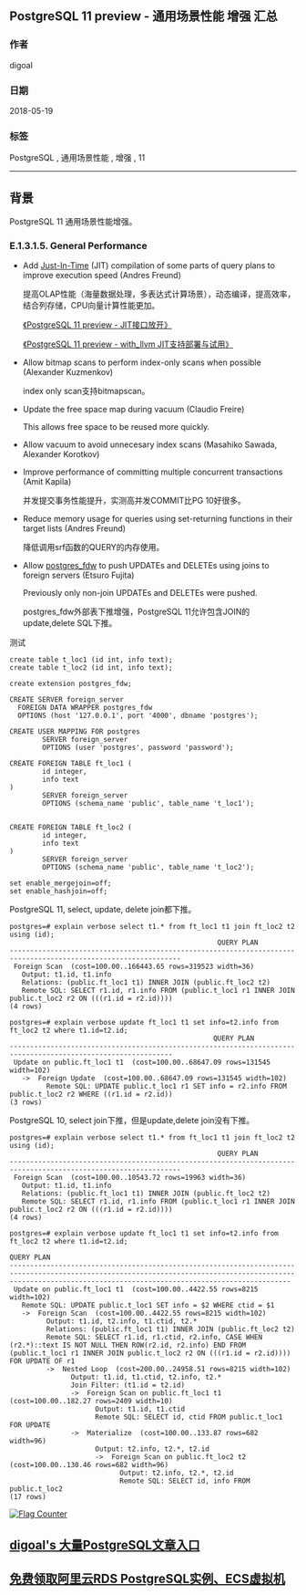 ## PostgreSQL 11 preview - 通用场景性能 增强 汇总            
                                                                         
### 作者                                                                         
digoal                                                                         
                                                                         
### 日期                                                                         
2018-05-19                                                                       
                                                                         
### 标签                                                                         
PostgreSQL , 通用场景性能 , 增强 , 11                
                                                                         
----                                                                         
                                                                         
## 背景                 
PostgreSQL 11 通用场景性能增强。              
        
### E.1.3.1.5. General Performance    
- Add [Just-In-Time](https://www.postgresql.org/docs/devel/static/jit.html) (JIT) compilation of some parts of query plans to improve execution speed (Andres Freund)    
    
  提高OLAP性能（海量数据处理，多表达式计算场景），动态编译，提高效率，结合列存储，CPU向量计算性能更加。    
    
  [《PostgreSQL 11 preview - JIT接口放开》](../201803/20180323_01.md)      
    
  [《PostgreSQL 11 preview - with_llvm JIT支持部署与试用》](../201804/20180403_04.md)      
    
- Allow bitmap scans to perform index-only scans when possible (Alexander Kuzmenkov)    
    
  index only scan支持bitmapscan。    
    
- Update the free space map during vacuum (Claudio Freire)    
    
  This allows free space to be reused more quickly.    
    
- Allow vacuum to avoid unnecesary index scans (Masahiko Sawada, Alexander Korotkov)    
    
- Improve performance of committing multiple concurrent transactions (Amit Kapila)    
    
  并发提交事务性能提升，实测高并发COMMIT比PG 10好很多。    
    
- Reduce memory usage for queries using set-returning functions in their target lists (Andres Freund)    
    
  降低调用srf函数的QUERY的内存使用。    
    
- Allow [postgres_fdw](https://www.postgresql.org/docs/devel/static/postgres-fdw.html) to push UPDATEs and DELETEs using joins to foreign servers (Etsuro Fujita)    
    
  Previously only non-join UPDATEs and DELETEs were pushed.    
    
  postgres_fdw外部表下推增强，PostgreSQL 11允许包含JOIN的update,delete SQL下推。    
         
测试    
    
  ```    
  create table t_loc1 (id int, info text);    
  create table t_loc2 (id int, info text);    
      
  create extension postgres_fdw;    
      
  CREATE SERVER foreign_server    
    FOREIGN DATA WRAPPER postgres_fdw    
    OPTIONS (host '127.0.0.1', port '4000', dbname 'postgres');    
      
  CREATE USER MAPPING FOR postgres    
          SERVER foreign_server    
          OPTIONS (user 'postgres', password 'password');    
      
  CREATE FOREIGN TABLE ft_loc1 (    
          id integer,    
          info text    
  )    
          SERVER foreign_server    
          OPTIONS (schema_name 'public', table_name 't_loc1');    
      
      
  CREATE FOREIGN TABLE ft_loc2 (    
          id integer,    
          info text    
  )    
          SERVER foreign_server    
          OPTIONS (schema_name 'public', table_name 't_loc2');    
      
  set enable_mergejoin=off;    
  set enable_hashjoin=off;    
  ```    
    
  PostgreSQL 11, select, update, delete join都下推。    
    
  ```    
  postgres=# explain verbose select t1.* from ft_loc1 t1 join ft_loc2 t2 using (id);    
                                                     QUERY PLAN                                                       
  ----------------------------------------------------------------------------------------------------------------    
   Foreign Scan  (cost=100.00..166443.65 rows=319523 width=36)    
     Output: t1.id, t1.info    
     Relations: (public.ft_loc1 t1) INNER JOIN (public.ft_loc2 t2)    
     Remote SQL: SELECT r1.id, r1.info FROM (public.t_loc1 r1 INNER JOIN public.t_loc2 r2 ON (((r1.id = r2.id))))    
  (4 rows)    
      
  postgres=# explain verbose update ft_loc1 t1 set info=t2.info from ft_loc2 t2 where t1.id=t2.id;    
                                                    QUERY PLAN                                                      
  --------------------------------------------------------------------------------------------------------------    
   Update on public.ft_loc1 t1  (cost=100.00..68647.09 rows=131545 width=102)    
     ->  Foreign Update  (cost=100.00..68647.09 rows=131545 width=102)    
           Remote SQL: UPDATE public.t_loc1 r1 SET info = r2.info FROM public.t_loc2 r2 WHERE ((r1.id = r2.id))    
  (3 rows)    
  ```    
    
  PostgreSQL 10, select join下推，但是update,delete join没有下推。    
      
  ```    
  postgres=# explain verbose select t1.* from ft_loc1 t1 join ft_loc2 t2 using (id);    
                                                     QUERY PLAN                                                       
  ----------------------------------------------------------------------------------------------------------------    
   Foreign Scan  (cost=100.00..10543.72 rows=19963 width=36)    
     Output: t1.id, t1.info    
     Relations: (public.ft_loc1 t1) INNER JOIN (public.ft_loc2 t2)    
     Remote SQL: SELECT r1.id, r1.info FROM (public.t_loc1 r1 INNER JOIN public.t_loc2 r2 ON (((r1.id = r2.id))))    
  (4 rows)    
      
  postgres=# explain verbose update ft_loc1 t1 set info=t2.info from ft_loc2 t2 where t1.id=t2.id;    
                                                                                                     QUERY PLAN                                                                                                        
  -----------------------------------------------------------------------------------------------------------------------------------------------------------------------------------------------------------------    
   Update on public.ft_loc1 t1  (cost=100.00..4422.55 rows=8215 width=102)    
     Remote SQL: UPDATE public.t_loc1 SET info = $2 WHERE ctid = $1    
     ->  Foreign Scan  (cost=100.00..4422.55 rows=8215 width=102)    
           Output: t1.id, t2.info, t1.ctid, t2.*    
           Relations: (public.ft_loc1 t1) INNER JOIN (public.ft_loc2 t2)    
           Remote SQL: SELECT r1.id, r1.ctid, r2.info, CASE WHEN (r2.*)::text IS NOT NULL THEN ROW(r2.id, r2.info) END FROM (public.t_loc1 r1 INNER JOIN public.t_loc2 r2 ON (((r1.id = r2.id)))) FOR UPDATE OF r1    
           ->  Nested Loop  (cost=200.00..24958.51 rows=8215 width=102)    
                 Output: t1.id, t1.ctid, t2.info, t2.*    
                 Join Filter: (t1.id = t2.id)    
                 ->  Foreign Scan on public.ft_loc1 t1  (cost=100.00..182.27 rows=2409 width=10)    
                       Output: t1.id, t1.ctid    
                       Remote SQL: SELECT id, ctid FROM public.t_loc1 FOR UPDATE    
                 ->  Materialize  (cost=100.00..133.87 rows=682 width=96)    
                       Output: t2.info, t2.*, t2.id    
                       ->  Foreign Scan on public.ft_loc2 t2  (cost=100.00..130.46 rows=682 width=96)    
                             Output: t2.info, t2.*, t2.id    
                             Remote SQL: SELECT id, info FROM public.t_loc2    
  (17 rows)    
  ```    
    
  
<a rel="nofollow" href="http://info.flagcounter.com/h9V1"  ><img src="http://s03.flagcounter.com/count/h9V1/bg_FFFFFF/txt_000000/border_CCCCCC/columns_2/maxflags_12/viewers_0/labels_0/pageviews_0/flags_0/"  alt="Flag Counter"  border="0"  ></a>  
  
  
  
  
  
  
## [digoal's 大量PostgreSQL文章入口](https://github.com/digoal/blog/blob/master/README.md "22709685feb7cab07d30f30387f0a9ae")
  
  
## [免费领取阿里云RDS PostgreSQL实例、ECS虚拟机](https://free.aliyun.com/ "57258f76c37864c6e6d23383d05714ea")
  

